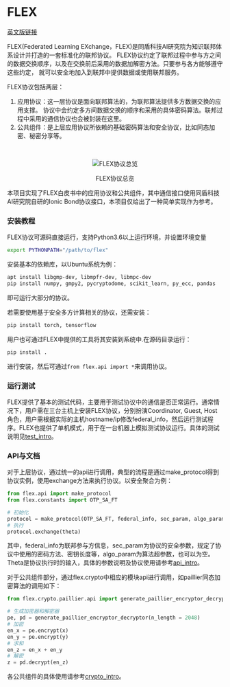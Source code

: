# FLEX

[英文版链接](README.md)

FLEX(Federated Learning EXchange，FLEX)是同盾科技AI研究院为知识联邦体系设计并打造的一套标准化的联邦协议。
FLEX协议约定了联邦过程中参与方之间的数据交换顺序，以及在交换前后采用的数据加解密方法。只要参与各方能够遵守这些约定，
就可以安全地加入到联邦中提供数据或使用联邦服务。

FLEX协议包括两层：
1. 应用协议：这一层协议是面向联邦算法的，为联邦算法提供多方数据交换的应用支撑。
协议中会约定多方间数据交换的顺序和采用的具体密码算法。联邦过程中采用的通信协议也会被封装在这里。
2. 公共组件：是上层应用协议所依赖的基础密码算法和安全协议，比如同态加密、秘密分享等。

<div style="text-align: center;">
<br>

![FLEX协议总览](doc/pic/FLEX-structure-zh.png)

FLEX协议总览
</div>

本项目实现了FLEX白皮书中的应用协议和公共组件，其中通信接口使用同盾科技AI研究院自研的Ionic Bond协议接口，本项目仅给出了一种简单实现作为参考。

### 安装教程

FLEX协议可源码直接运行，支持Python3.6以上运行环境，并设置环境变量

```bash
export PYTHONPATH="/path/to/flex"
```

安装基本的依赖库，以Ubuntu系统为例：

```bash
apt install libgmp-dev, libmpfr-dev, libmpc-dev
pip install numpy, gmpy2, pycryptodome, scikit_learn, py_ecc, pandas
```

即可运行大部分的协议。

若需要使用基于安全多方计算相关的协议，还需安装：

```bash
pip install torch, tensorflow
```

用户也可通过FLEX中提供的工具将其安装到系统中.在源码目录运行：

```bash
pip install .
```

进行安装，然后可通过`from flex.api import *`来调用协议。

### 运行测试
FLEX提供了基本的测试代码，主要用于测试协议中的通信是否正常运行。通常情况下，用户需在三台主机上安装FLEX协议，分别扮演Coordinator, Guest, Host角色，用户需根据实际的主机hostname/ip修改federal_info，然后运行测试程序。FLEX也提供了单机模式，用于在一台机器上模拟测试协议运行。具体的测试说明见[test_intro](doc/test_intro.md)。

### API与文档
对于上层协议，通过统一的api进行调用，典型的流程是通过make_protocol得到协议实例，使用exchange方法来执行协议。以安全聚合为例：

```python
from flex.api import make_protocol
from flex.constants import OTP_SA_FT

# 初始化
protocol = make_protocol(OTP_SA_FT, federal_info, sec_param, algo_param)
# 执行
protocol.exchange(theta)
```

其中，federal_info为联邦参与方信息，sec_param为协议的安全参数，规定了协议中使用的密码方法、密钥长度等，algo_param为算法超参数，也可以为空。Theta是协议执行时的输入，具体的参数说明及协议使用请参考[api_intro](doc/api_intro.md)。

对于公共组件部分，通过flex.crypto中相应的模块api进行调用，如paillier同态加密算法的调用如下：

```python
from flex.crypto.paillier.api import generate_paillier_encryptor_decryptor

# 生成加密器和解密器
pe, pd = generate_paillier_encryptor_decryptor(n_length = 2048)
# 加密
en_x = pe.encrypt(x)
en_y = pe.encrypt(y)
# 求和
en_z = en_x + en_y
# 解密
z = pd.decrypt(en_z)
```

各公共组件的具体使用请参考[crypto_intro](doc/crypto_api_intro.md)。

